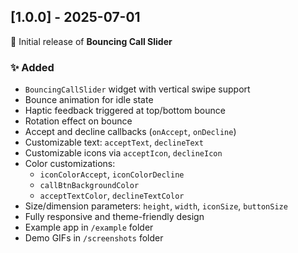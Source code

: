 ## [1.0.0] - 2025-07-01

🎉 Initial release of **Bouncing Call Slider**

### ✨ Added
- `BouncingCallSlider` widget with vertical swipe support
- Bounce animation for idle state
- Haptic feedback triggered at top/bottom bounce
- Rotation effect on bounce
- Accept and decline callbacks (`onAccept`, `onDecline`)
- Customizable text: `acceptText`, `declineText`
- Customizable icons via `acceptIcon`, `declineIcon`
- Color customizations:
  - `iconColorAccept`, `iconColorDecline`
  - `callBtnBackgroundColor`
  - `acceptTextColor`, `declineTextColor`
- Size/dimension parameters: `height`, `width`, `iconSize`, `buttonSize`
- Fully responsive and theme-friendly design
- Example app in `/example` folder
- Demo GIFs in `/screenshots` folder